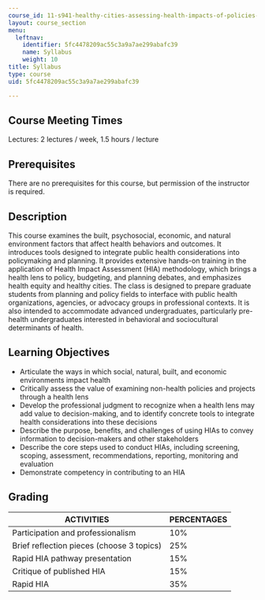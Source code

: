 ```yaml
---
course_id: 11-s941-healthy-cities-assessing-health-impacts-of-policies-and-plans-spring-2016
layout: course_section
menu:
  leftnav:
    identifier: 5fc4478209ac55c3a9a7ae299abafc39
    name: Syllabus
    weight: 10
title: Syllabus
type: course
uid: 5fc4478209ac55c3a9a7ae299abafc39

---
```


Course Meeting Times
--------------------

Lectures: 2 lectures / week, 1.5 hours / lecture

Prerequisites
-------------

There are no prerequisites for this course, but permission of the instructor is required.

Description
-----------

This course examines the built, psychosocial, economic, and natural environment factors that affect health behaviors and outcomes. It introduces tools designed to integrate public health considerations into policymaking and planning. It provides extensive hands-on training in the application of Health Impact Assessment (HIA) methodology, which brings a health lens to policy, budgeting, and planning debates, and emphasizes health equity and healthy cities. The class is designed to prepare graduate students from planning and policy fields to interface with public health organizations, agencies, or advocacy groups in professional contexts. It is also intended to accommodate advanced undergraduates, particularly pre-health undergraduates interested in behavioral and sociocultural determinants of health.

Learning Objectives
-------------------

*   Articulate the ways in which social, natural, built, and economic environments impact health
*   Critically assess the value of examining non-health policies and projects through a health lens
*   Develop the professional judgment to recognize when a health lens may add value to decision-making, and to identify concrete tools to integrate health considerations into these decisions
*   Describe the purpose, benefits, and challenges of using HIAs to convey information to decision-makers and other stakeholders
*   Describe the core steps used to conduct HIAs, including screening, scoping, assessment, recommendations, reporting, monitoring and evaluation
*   Demonstrate competency in contributing to an HIA

Grading
-------

| ACTIVITIES | PERCENTAGES |
| --- | --- |
| Participation and professionalism | 10% |
| Brief reflection pieces (choose 3 topics) | 25% |
| Rapid HIA pathway presentation | 15% |
| Critique of published HIA | 15% |
| Rapid HIA | 35%